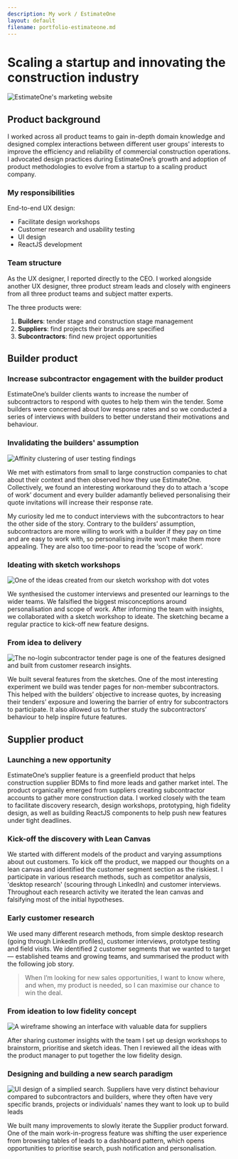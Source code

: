 ```yaml
---
description: My work / EstimateOne
layout: default
filename: portfolio-estimateone.md
---
```


# Scaling a startup and innovating the construction industry

![EstimateOne's marketing website](../images/estimateone-marketing-page.jpg)

## Product background

 I worked across all product teams to gain in-depth domain knowledge and designed complex interactions between different user groups' interests to improve the efficiency and reliability of commercial construction operations. I advocated design practices during EstimateOne’s growth and adoption of product methodologies to evolve from a startup to a scaling product company.

### My responsibilities

End-to-end UX design:
- Facilitate design workshops
- Customer research and usability testing
- UI design
- ReactJS development

### Team structure

As the UX designer, I reported directly to the CEO. I worked alongside another UX designer, three product stream leads and closely with engineers from all three product teams and subject matter experts.

The three products were:
1. **Builders**: tender stage and construction stage management
1. **Suppliers**: find projects their brands are specified
1. **Subcontractors**: find new project opportunities

## Builder product

### Increase subcontractor engagement with the builder product

EstimateOne’s builder clients wants to increase the number of subcontractors to respond with quotes to help them win the tender. Some builders were concerned about low response rates and so we conducted a series of interviews with builders to better understand their motivations and behaviour.

### Invalidating the builders' assumption

![Affinity clustering of user testing findings](../images/estimateone-builder-research.jpg)

We met with estimators from small to large construction companies to chat about their context and then observed how they use EstimateOne. Collectively, we found an interesting workaround they do to attach a ‘scope of work’ document and every builder adamantly believed personalising their quote invitations will increase their response rate.

My curiosity led me to conduct interviews with the subcontractors to hear the other side of the story. Contrary to the builders’ assumption, subcontractors are more willing to work with a builder if they pay on time and are easy to work with, so personalising invite won’t make them more appealing. They are also too time-poor to read the ‘scope of work’.

### Ideating with sketch workshops

![One of the ideas created from our sketch workshop with dot votes](../images/estimateone-sketch.jpg)

We synthesised the customer interviews and presented our learnings to the wider teams. We falsified the biggest misconceptions around personalisation and scope of work. After informing the team with insights, we collaborated with a sketch workshop to ideate. The sketching became a regular practice to kick-off new feature designs.

### From idea to delivery

![The no-login subcontractor tender page is one of the features designed and built from customer research insights.](../images/estimateone-tender.jpg)

We built several features from the sketches. One of the most interesting experiment we build was tender pages for non-member subcontractors. This helped with the builders’ objective to increase quotes, by increasing their tenders’ exposure and lowering the barrier of entry for subcontractors to participate. It also allowed us to further study the subcontractors’ behaviour to help inspire future features.

## Supplier product

### Launching a new opportunity

EstimateOne’s supplier feature is a greenfield product that helps construction supplier BDMs to find more leads and gather market intel. The product organically emerged from suppliers creating subcontractor accounts to gather more construction data. I worked closely with the team to facilitate discovery research, design workshops, prototyping, high fidelity design, as well as building ReactJS components to help push new features under tight deadlines.

### Kick-off the discovery with Lean Canvas

We started with different models of the product and varying assumptions about out customers. To kick off the product, we mapped our thoughts on a lean canvas and identified the customer segment section as the riskiest. I participate in various research methods, such as competitor analysis, 'desktop research' (scouring through LinkedIn) and customer interviews. Throughout each research activity we iterated the lean canvas and falsifying most of the initial hypotheses.

### Early customer research

We used many different research methods, from simple desktop research (going through LinkedIn profiles), customer interviews, prototype testing and field visits. We identified 2 customer segments that we wanted to target — established teams and growing teams, and summarised the product with the following job story.

> When I’m looking for new sales opportunities, I want to know where, and when, my product is needed, so I can maximise our chance to win the deal.

### From ideation to low fidelity concept

![A wireframe showing an interface with valuable data for suppliers](../images/estimateone-supplier-wireframe.jpg)

After sharing customer insights with the team I set up design workshops to brainstorm, prioritise and sketch ideas. Then I reviewed all the ideas with the product manager to put together the low fidelity design.

### Designing and building a new search paradigm

![UI design of a simplied search. Suppliers have very distinct behaviour compared to subcontractors and builders, where they often have very specific brands, projects or individuals' names they want to look up to build leads](../images/estimateone-supplier-search.jpg)

We built many improvements to slowly iterate the Supplier product forward. One of the main work-in-progress feature was shifting the user experience from browsing tables of leads to a dashboard pattern, which opens opportunities to prioritise search, push notification and personalisation.
